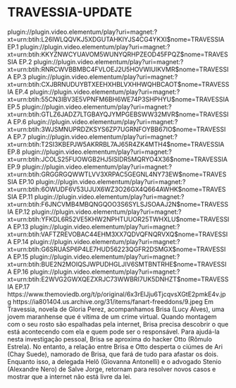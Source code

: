 # TRAVESSIA-UPDATE

<item>
<title>[COLOR silver][B] TRAVESSIA 1º TEMPORADA [/COLOR][/B][COLOR yellow]  FULL HD  [B][/COLOR][/B]</title>
<link>plugin://plugin.video.elementum/play?uri=magnet:?xt=urn:btih:L26IWLQQVKJ5XDGUTAHKIYJS4CG4YKXI$nome=TRAVESSIA EP.1</link>
<link>plugin://plugin.video.elementum/play?uri=magnet:?xt=urn:btih:KKYZNWCYUAVOM5WUNYQRHPZEOD45FPQZ$nome=TRAVESSIA EP.2</link>
<link>plugin://plugin.video.elementum/play?uri=magnet:?xt=urn:btih:RNRCWVBBMBC4FVLOEJ2U5HOVWIUIKVMR$nome=TRAVESSIA EP.3</link>
<link>plugin://plugin.video.elementum/play?uri=magnet:?xt=urn:btih:CXJBRNUDUYBTXEEHXHBLVXHHWQHBCAOT$nome=TRAVESSIA EP.4</link>
<link>plugin://plugin.video.elementum/play?uri=magnet:?xt=urn:btih:55CN3IBV3E5VPNFM6BH6WE74P3SHPHYU$nome=TRAVESSIA EP.5</link>
<link>plugin://plugin.video.elementum/play?uri=magnet:?xt=urn:btih:GTLZ6JADZ7LTGBAYQJYMPGEBSWW32MVR$nome=TRAVESSIA EP.6</link>
<link>plugin://plugin.video.elementum/play?uri=magnet:?xt=urn:btih:3WJSMNUPRDZKSYS6ZP7UGRNFOYBB67IO$nome=TRAVESSIA EP.7</link>
<link>plugin://plugin.video.elementum/play?uri=magnet:?xt=urn:btih:T2SI3KBEPJW5AKRRBL7AJ65R4ZK4MTH4$nome=TRAVESSIA EP.8</link>
<link>plugin://plugin.video.elementum/play?uri=magnet:?xt=urn:btih:JCOLS25FUOWGB2HJ5ISIDR5MQRYO4X36$nome=TRAVESSIA EP.9</link>
<link>plugin://plugin.video.elementum/play?uri=magnet:?xt=urn:btih:GRGGRGQWWTLVV3XRPAC5GEGNL4NY73EW$nome=TRAVESSIA EP.10</link>
<link>plugin://plugin.video.elementum/play?uri=magnet:?xt=urn:btih:6OWUDF6V53UJUX6WZ3O26GX4Q664AWHK$nome=TRAVESSIA EP.11</link>
<link>plugin://plugin.video.elementum/play?uri=magnet:?xt=urn:btih:F6JNCVMB4MBQNGQOO3S6SYLSJSOAAJ2N$nome=TRAVESSIA EP.12</link>
<link>plugin://plugin.video.elementum/play?uri=magnet:?xt=urn:btih:YFKDL6R52VE5KHW2NPHTUUOR25TWHXLU$nome=TRAVESSIA EP.13</link>
<link>plugin://plugin.video.elementum/play?uri=magnet:?xt=urn:btih:VAFTZREVOBAC44EHM3XX7QDVQFNQRVXQ$nome=TRAVESSIA EP.14</link>
<link>plugin://plugin.video.elementum/play?uri=magnet:?xt=urn:btih:G6SRUASP6P4LE7HUD56223QGFR2DSMGX$nome=TRAVESSIA EP.15</link>
<link>plugin://plugin.video.elementum/play?uri=magnet:?xt=urn:btih:BUE2N2MOIQSJWPUDHGLJIV6SMTBNTRHE$nome=TRAVESSIA EP.16</link>
<link>plugin://plugin.video.elementum/play?uri=magnet:?xt=urn:btih:E2WVG2GWXQEZXRJC73WWBRI7UK5DNHZT$nome=TRAVESSIA EP.17</link>
<thumbnail>https://www.themoviedb.org/t/p/original/6x3rElJju6TjcqvsXGtE2pmkE4v.jpg</thumbnail>
<fanart>https://ia801404.us.archive.org/31/items/fanart-freeddons/9.jpeg</fanart>
<info> Em Travessia, novela de Gloria Perez, acompanhamos Brisa (Lucy Alves), uma jovem maranhense que é vítima de um crime virtual. Quando montagem com o seu rosto são espalhadas pela internet, Brisa precisa descobrir o que está acontecendo com ela e quem pode ser o responsável. Para ajudá-la nesta investigação pessoal, Brisa se aproxima do hacker Otto (Rômulo Estrela). No entanto, a relação entre Brisa e Otto desperta o ciúmes de Ari (Chay Suede), namorado de Brisa, que fará de tudo para afastar os dois. Enquanto isso, a delegada Helô (Giovanna Antonelli) e o advogado Stenio (Alexandre Nero) de Salve Jorge, retornam para resolver novos casos e mostrar que a internet não está livre da lei.</info>
</item> 
